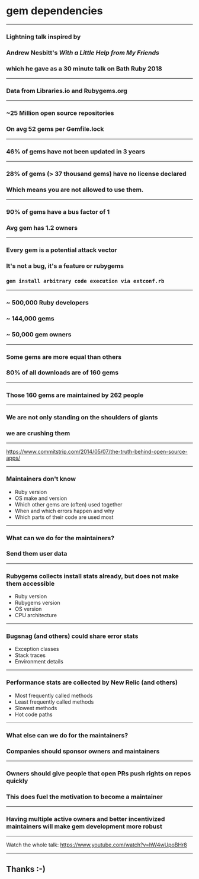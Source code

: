 # gem dependencies

---

### Lightning talk inspired by

### **Andrew Nesbitt**'s _With a Little Help from My Friends_

### which he gave as a 30 minute talk on Bath Ruby 2018

---

### Data from Libraries.io and Rubygems.org

---

### ~25 Million open source repositories

### On avg 52 gems per Gemfile.lock

---

### 46% of gems have not been updated in 3 years

---

### 28% of gems (> 37 thousand gems) have no license declared

### Which means you are not allowed to use them.

---

### 90% of gems have a bus factor of 1

### Avg gem has 1.2 owners

---

### Every gem is a potential attack vector

### It's not a bug, it's a feature or rubygems

### `gem install arbitrary code execution via extconf.rb`

---

### ~ 500,000 Ruby developers

### ~ 144,000 gems

### ~ 50,000 gem owners

---

### Some gems are more equal than others

### 80% of all downloads are of 160 gems

---

### Those 160 gems are maintained by 262 people

---

### We are not only standing on the shoulders of giants

### we are crushing them

---

https://www.commitstrip.com/2014/05/07/the-truth-behind-open-source-apps/

---

### Maintainers don't know

* Ruby version
* OS make and version
* Which other gems are (often) used together
* When and which errors happen and why
* Which parts of their code are used most

---

### What can we do for the maintainers?

### Send them user data

---

### Rubygems collects install stats already, but does not make them accessible

* Ruby version
* Rubygems version
* OS version
* CPU architecture

---

### Bugsnag (and others) could share error stats

* Exception classes
* Stack traces
* Environment details

---

### Performance stats are collected by New Relic (and others)

* Most frequently called methods
* Least frequently called methods
* Slowest methods
* Hot code paths

---

### What else can we do for the maintainers?

### Companies should sponsor owners and maintainers

---

### Owners should give people that open PRs push rights on repos quickly

### This does fuel the motivation to become a maintainer

---

### Having multiple active owners and better incentivized maintainers will make gem development more robust

---

Watch the whole talk: https://www.youtube.com/watch?v=hW4wUpoBHr8

---

## Thanks :-)
